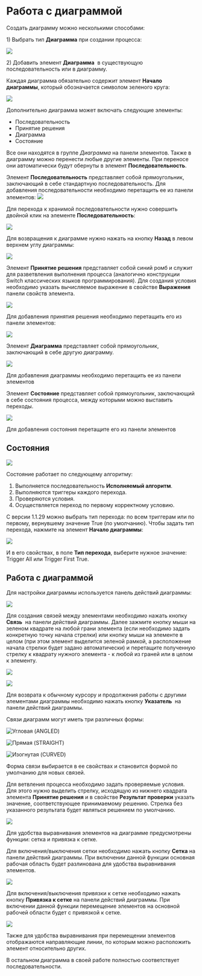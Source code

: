 # Работа с диаграммой

Создать диаграмму можно несколькими способами:&#x20;

1\) Выбрать тип **Диаграмма** при создании процесса:

![](<../../.gitbook/assets/image (660).png>)

2\) Добавить элемент **Диаграмма** <img src="../../.gitbook/assets/image (683).png" alt="" data-size="line">  в существующую последовательность или в диаграмму.

Каждая диаграмма обязательно содержит элемент **Начало диаграммы**, который обозначается символом зеленого круга:

![](<../../.gitbook/assets/001 (16).png>)

Дополнительно диаграмма может включать следующие элементы:

* Последовательность
* Принятие решения
* Диаграмма
* Состояние&#x20;

Все они находятся в группе *Диаграмма* на панели элементов.&#x20; Также в диаграмму можно перенести любые другие элементы. При переносе они автоматически будут обернуты в элемент **Последовательность**.

Элемент **Последовательность** представляет собой прямоугольник, заключающий в себе стандартную последовательность. Для добавления последовательности необходимо перетащить ее из панели элементов: ![](<../../.gitbook/assets/0 (81).png>) 

Для перехода к хранимой последовательности нужно совершить двойной клик на элементе **Последовательность**:

![](<../../.gitbook/assets/image (614).png>)

Для возвращения к диаграмме нужно нажать на кнопку **Назад** в левом верхнем углу диаграммы:

![](<../../.gitbook/assets/3 (9).png>)

Элемент **Принятие решения** представляет собой синий ромб и служит для разветвления выполнения процесса (аналогично конструкции Switch классических языков программирования). Для создания условия необходимо указать вычисляемое выражение в свойстве **Выражения** панели свойств элемента.

![](<../../.gitbook/assets/image (705).png>)

Для добавления принятия решения необходимо перетащить его из панели элементов:

![](<../../.gitbook/assets/0 (26).png>)

Элемент **Диаграмма** представляет собой прямоугольник, заключающий в себе другую диаграмму.&#x20;

![](<../../.gitbook/assets/image (725).png>)

Для добавления диаграммы необходимо перетащить ее из панели элементов <img src="../../.gitbook/assets/image (698).png" alt="" data-size="line">&#x20;

Элемент **Состояние** представляет собой прямоугольник, заключающий в себе состояния процесса, между которыми можно выставить переходы.

![](<../../.gitbook/assets/image (674).png>)

Для добавления состояния перетащите его из панели элементов <img src="../../.gitbook/assets/image (671).png" alt="" data-size="line">&#x20;

## Состояния

![](<../../.gitbook/assets/image (363).png>)

Состояние работает по следующему алгоритму:

1. Выполняется последовательность **Исполняемый алгоритм**.
2. Выполняются триггеры каждого перехода.
3. Проверяются условия.
4. Осуществляется переход по первому корректному условию.

С версии 1.1.29 можно выбрать тип перехода: по всем триггерам или по первому, вернувшему значение True (по умолчанию). Чтобы задать тип перехода, нажмите на элемент **Начало диаграммы**:

![](<../../.gitbook/assets/001 (16).png>)

И в его свойствах, в поле **Тип перехода**, выберите нужное значение: Trigger All или Trigger First True. 


## Работа с диаграммой

Для настройки диаграммы используется панель действий диаграммы:

![](<../../.gitbook/assets/image (678).png>)

Для создания связей между элементами необходимо нажать кнопку **Связь** <img src="../../.gitbook/assets/image (624).png" alt="" data-size="line"> на панели действий диаграммы. Далее зажмите кнопку мыши на зеленом квадрате на любой грани элемента (если необходимо задать конкретную точку начала стрелки) или кнопку мыши на элементе в целом (при этом элемент выделится зеленой рамкой, а расположение начала стрелки будет задано автоматически) и перетащите полученную стрелку к квадрату нужного элемента - к любой из граней или в целом к элементу.

![](<../../.gitbook/assets/image (644).png>)

![](<../../.gitbook/assets/image (724).png>)

Для возврата к обычному курсору и продолжения работы с другими элементами диаграммы необходимо нажать кнопку **Указатель** <img src="../../.gitbook/assets/image (641).png" alt="" data-size="line"> на панели действий диаграммы.

Связи диаграмм могут иметь три различных формы:

![Угловая (ANGLED)](<../../.gitbook/assets/image (765).png>)

![Прямая (STRAIGHT)](<../../.gitbook/assets/image (948).png>)

![Изогнутая (CURVED)](<../../.gitbook/assets/image (928).png>)

Форма связи выбирается в ее свойствах и становится формой по умолчанию для новых связей.

Для ветвления процесса необходимо задать проверяемые условия. Для этого нужно выделить стрелку, исходящую из нижнего квадрата элемента **Принятие решения** и в свойстве **Результат проверки** указать значение, соответствующее принимаемому решению. Стрелка без указанного результата будет являться решением по умолчанию.

![](<../../.gitbook/assets/001 (17).png>)

Для удобства выравнивания элементов на диаграмме предусмотрены функции: сетка и привязка к сетке.&#x20;

Для включения/выключения сетки необходимо нажать кнопку **Сетка** на панели действий диаграммы. При включении данной функции основная рабочая область будет разлинована для удобства выравнивания элементов.

![](<../../.gitbook/assets/image (716).png>)

Для включения/выключения привязки к сетке необходимо нажать кнопку **Привязка к сетке** на панели действий диаграммы. При включении данной функции перемещение элементов на основной рабочей области будет с привязкой к сетке.&#x20;

![](<../../.gitbook/assets/image (637).png>)

Также для удобства выравнивания при перемещении элементов отображаются направляющие линии, по которым можно расположить элемент относительно других.

В остальном диаграмма в своей работе полностью соответствует последовательности.
